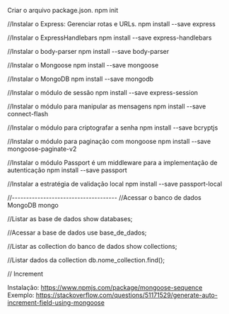Criar o arquivo package.json.
npm init

//Instalar o Express: Gerenciar rotas e URLs.
npm install --save express

//Instalar o ExpressHandlebars
npm install --save express-handlebars

//Instalar o body-parser
npm install --save body-parser

//Instalar o Mongoose
npm install --save mongoose

//Instalar o MongoDB
npm install --save mongodb

//Instalar o módulo de sessão
npm install --save express-session

//Instalar o módulo para manipular as mensagens
npm install --save connect-flash

//Instalar o módulo para criptografar a senha
npm install --save bcryptjs

//Instalar o módulo para paginação com mongoose
npm install --save mongoose-paginate-v2

//Instalar o módulo Passport é um middleware para a implementação de autenticação
npm install --save passport

//Instalar a estratégia de validação local
npm install --save passport-local


//-------------------------------------
//Acessar o banco de dados MongoDB
mongo

//Listar as base de dados
show databases;

//Acessar a base de dados
use base_de_dados;

//Listar as collection do banco de dados
show collections;

//Listar dados da collection
db.nome_collection.find();


// Increment

Instalação: https://www.npmjs.com/package/mongoose-sequence
Exemplo: https://stackoverflow.com/questions/51171529/generate-auto-increment-field-using-mongoose